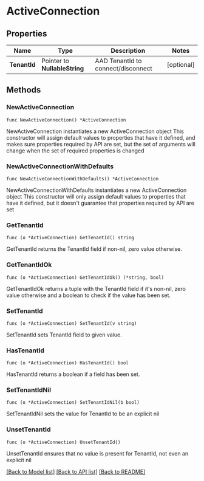 # ActiveConnection

## Properties

Name | Type | Description | Notes
------------ | ------------- | ------------- | -------------
**TenantId** | Pointer to **NullableString** | AAD TenantId to connect/disconnect | [optional] 

## Methods

### NewActiveConnection

`func NewActiveConnection() *ActiveConnection`

NewActiveConnection instantiates a new ActiveConnection object
This constructor will assign default values to properties that have it defined,
and makes sure properties required by API are set, but the set of arguments
will change when the set of required properties is changed

### NewActiveConnectionWithDefaults

`func NewActiveConnectionWithDefaults() *ActiveConnection`

NewActiveConnectionWithDefaults instantiates a new ActiveConnection object
This constructor will only assign default values to properties that have it defined,
but it doesn't guarantee that properties required by API are set

### GetTenantId

`func (o *ActiveConnection) GetTenantId() string`

GetTenantId returns the TenantId field if non-nil, zero value otherwise.

### GetTenantIdOk

`func (o *ActiveConnection) GetTenantIdOk() (*string, bool)`

GetTenantIdOk returns a tuple with the TenantId field if it's non-nil, zero value otherwise
and a boolean to check if the value has been set.

### SetTenantId

`func (o *ActiveConnection) SetTenantId(v string)`

SetTenantId sets TenantId field to given value.

### HasTenantId

`func (o *ActiveConnection) HasTenantId() bool`

HasTenantId returns a boolean if a field has been set.

### SetTenantIdNil

`func (o *ActiveConnection) SetTenantIdNil(b bool)`

 SetTenantIdNil sets the value for TenantId to be an explicit nil

### UnsetTenantId
`func (o *ActiveConnection) UnsetTenantId()`

UnsetTenantId ensures that no value is present for TenantId, not even an explicit nil

[[Back to Model list]](../README.md#documentation-for-models) [[Back to API list]](../README.md#documentation-for-api-endpoints) [[Back to README]](../README.md)


